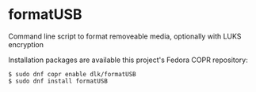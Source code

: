 # formatUSB

Command line script to format removeable media, optionally with LUKS encryption

Installation packages are available this project's Fedora COPR repository:
```
$ sudo dnf copr enable dlk/formatUSB
$ sudo dnf install formatUSB
```

